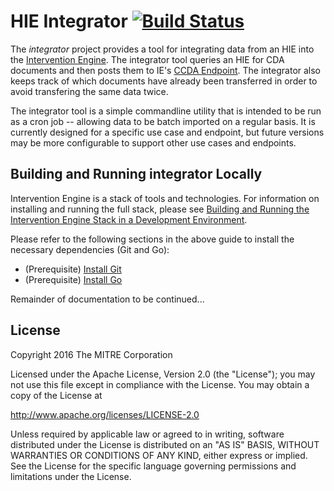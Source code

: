 HIE Integrator [![Build Status](https://travis-ci.org/intervention-engine/integrator.svg?branch=master)](https://travis-ci.org/intervention-engine/integrator)
=================================================================================================================================================================================================

The *integrator* project provides a tool for integrating data from an HIE into the [Intervention Engine](https://github.com/intervention-engine/ie). The integrator tool queries an HIE for CDA documents and then posts them to IE's [CCDA Endpoint](https://github.com/intervention-engine/ie-ccda-endpoint).   The integrator also keeps track of which documents have already been transferred in order to avoid transfering the same data twice.

The integrator tool is a simple commandline utility that is intended to be run as a cron job -- allowing data to be batch imported on a regular basis.  It is currently designed for a specific use case and endpoint, but future versions may be more configurable to support other use cases and endpoints. 

Building and Running integrator Locally
---------------------------------------------------

Intervention Engine is a stack of tools and technologies. For information on installing and running the full stack, please see [Building and Running the Intervention Engine Stack in a Development Environment](https://github.com/intervention-engine/ie/blob/master/docs/dev_install.md).

Please refer to the following sections in the above guide to install the necessary dependencies (Git and Go):

-	(Prerequisite) [Install Git](https://github.com/intervention-engine/ie/blob/master/docs/dev_install.md#install-git)
-	(Prerequisite) [Install Go](https://github.com/intervention-engine/ie/blob/master/docs/dev_install.md#install-go)

Remainder of documentation to be continued...

License
-------

Copyright 2016 The MITRE Corporation

Licensed under the Apache License, Version 2.0 (the "License"); you may not use this file except in compliance with the License. You may obtain a copy of the License at

http://www.apache.org/licenses/LICENSE-2.0

Unless required by applicable law or agreed to in writing, software distributed under the License is distributed on an "AS IS" BASIS, WITHOUT WARRANTIES OR CONDITIONS OF ANY KIND, either express or implied. See the License for the specific language governing permissions and limitations under the License.
